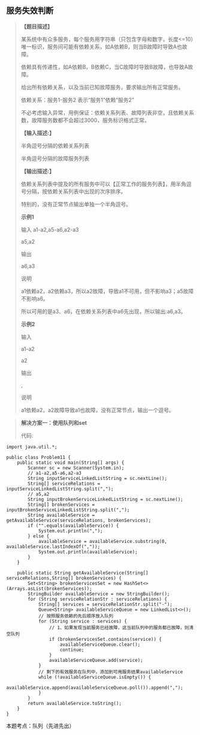 ## 服务失效判断

> **【题目描述】**
>
> 某系统中有众多服务，每个服务用字符串（只包含字母和数字，长度<=10）唯一标识，服务间可能有依赖关系，如A依赖B，则当B故障时导致A也故障。
>
> 依赖具有传递性，如A依赖B，B依赖C，当C故障时导致B故障，也导致A故障。
>
> 给出所有依赖关系，以及当前已知故障服务，要求输出所有正常服务。
>
> 依赖关系：服务1-服务2 表示“服务1”依赖“服务2”
> 
> 不必考虑输入异常，用例保证：依赖关系列表、故障列表非空，且依赖关系数，故障服务数都不会超过3000，服务标识格式正常。
>
> **【输入描述:】**
> 
> 半角逗号分隔的依赖关系列表
>
> 半角逗号分隔的故障服务列表
>
> **【输出描述:】**
>
> 依赖关系列表中提及的所有服务中可以【正常工作的服务列表】，用半角逗号分隔，按依赖关系列表中出现的次序排序。
>
> 特别的，没有正常节点输出单独一个半角逗号。
>
> **示例1**
>
> 输入
> a1-a2,a5-a6,a2-a3
> 
> a5,a2
> 
> 输出
> 
> a6,a3
>
> 说明
>
> a1依赖a2，a2依赖a3，所以a2故障，导致a1不可用，但不影响a3；a5故障不影响a6。
>
> 所以可用的是a3、a6，在依赖关系列表中a6先出现，所以输出:a6,a3。
>
> **示例2**
>
> 输入
>
> a1-a2
> 
> a2
>
> 输出
>
> ,
>
> 说明
>
> a1依赖a2，a2故障导致a1也故障，没有正常节点，输出一个逗号。

> **解决方案一：使用队列和set**
> 
> 代码:
```
import java.util.*;

public class Problem11 {
    public static void main(String[] args) {
        Scanner sc = new Scanner(System.in);
        // a1-a2,a5-a6,a2-a3
        String inputServiceLinkedListString = sc.nextLine();
        String[] serviceRelations = inputServiceLinkedListString.split(",");
        // a5,a2
        String inputBrokenServiceLinkedListString = sc.nextLine();
        String[] brokenServices = inputBrokenServiceLinkedListString.split(",");
        String availableService = getAvailableService(serviceRelations, brokenServices);
        if ("".equals(availableService)) {
            System.out.println(",");
        } else {
            availableService = availableService.substring(0, availableService.lastIndexOf(","));
            System.out.println(availableService);
        }
    }

    public static String getAvailableService(String[] serviceRelations,String[] brokenServices) {
        Set<String> brokenServicesSet = new HashSet<>(Arrays.asList(brokenServices));
        StringBuilder availableService = new StringBuilder();
        for (String serviceRelationStr : serviceRelations) {
            String[] services = serviceRelationStr.split("-");
            Queue<String> availableServiceQueue = new LinkedList<>();
            // 按照服务依赖的先后顺序放入队列
            for (String service : services) {
                // 1、如果发现当前服务已经故障，这当前队列中的服务都已故障，则清空队列
                if (brokenServicesSet.contains(service)) {
                    availableServiceQueue.clear();
                    continue;
                }
                availableServiceQueue.add(service);
            }
            // 剩下的有效服务在队列中，添加到可用服务结果availableService
            while (!availableServiceQueue.isEmpty()) {
                availableService.append(availableServiceQueue.poll()).append(",");
            }
        }
        return availableService.toString();
    }
}
```
本题考点：队列（先进先出）
